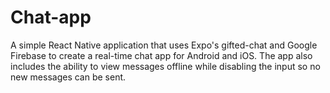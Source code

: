 # Chat-app

A simple React Native application that uses Expo's gifted-chat and Google Firebase to create a real-time chat app for Android and iOS. The app also includes the ability to view messages offline while disabling the input so no new messages can be sent.
